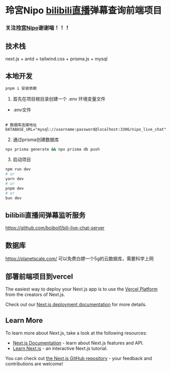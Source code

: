 # 玲宮Nipo [bilibili直播](https://live.bilibili.com/30868374)弹幕查询前端项目

### 关注[玲宮Nipo](https://space.bilibili.com/3494349161629839/)谢谢喵！！！

## 技术栈
next.js + antd + tailwind.css + prisma.js + mysql

## 本地开发

```bash
pnpm i 安装依赖
```

1. 首先在项目根目录创建一个 .env 环境变量文件
- .env文件
```env

# 数据库连接地址
DATABASE_URL="mysql://username:password@localhost:3306/nipo_live_chat"
```

2. 通过prisma创建数据库

```bash
npx prisma generate && npx prisma db push
```

3. 启动项目
```bash
npm run dev
# or
yarn dev
# or
pnpm dev
# or
bun dev
```

## bilibili直播间弹幕监听服务
https://github.com/boiboif/bili-live-chat-server

## 数据库
https://planetscale.com/ 可以免费白嫖一个5g的云数据库，需要科学上网

## 部署前端项目到vercel

The easiest way to deploy your Next.js app is to use the [Vercel Platform](https://vercel.com/new?utm_medium=default-template&filter=next.js&utm_source=create-next-app&utm_campaign=create-next-app-readme) from the creators of Next.js.

Check out our [Next.js deployment documentation](https://nextjs.org/docs/deployment) for more details.

## Learn More

To learn more about Next.js, take a look at the following resources:

- [Next.js Documentation](https://nextjs.org/docs) - learn about Next.js features and API.
- [Learn Next.js](https://nextjs.org/learn) - an interactive Next.js tutorial.

You can check out [the Next.js GitHub repository](https://github.com/vercel/next.js/) - your feedback and contributions are welcome!


